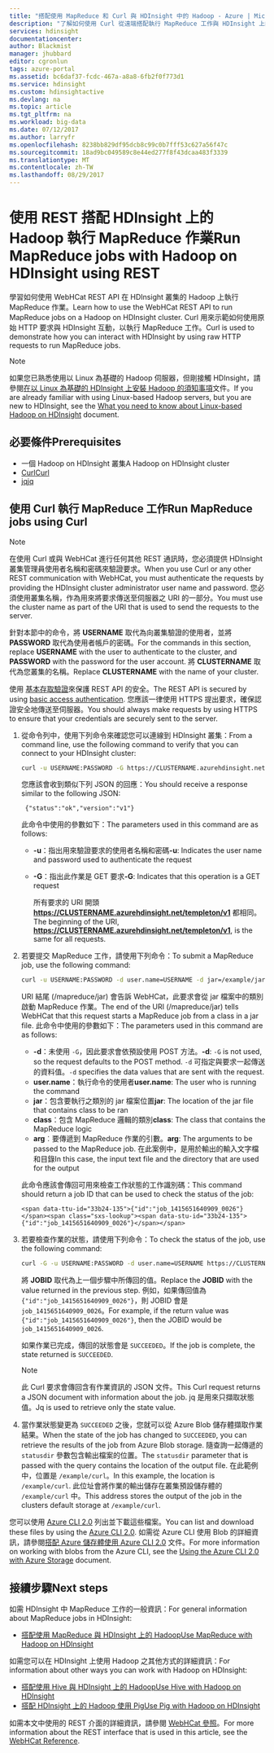 ```yaml
---
title: "搭配使用 MapReduce 和 Curl 與 HDInsight 中的 Hadoop - Azure | Microsoft Docs"
description: "了解如何使用 Curl 從遠端搭配執行 MapReduce 工作與 HDInsight 上的 Hadoop。"
services: hdinsight
documentationcenter: 
author: Blackmist
manager: jhubbard
editor: cgronlun
tags: azure-portal
ms.assetid: bc6daf37-fcdc-467a-a8a8-6fb2f0f773d1
ms.service: hdinsight
ms.custom: hdinsightactive
ms.devlang: na
ms.topic: article
ms.tgt_pltfrm: na
ms.workload: big-data
ms.date: 07/12/2017
ms.author: larryfr
ms.openlocfilehash: 8238bb829df95dcb8c99c0b7fff53c627a56f47c
ms.sourcegitcommit: 18ad9bc049589c8e44ed277f8f43dcaa483f3339
ms.translationtype: MT
ms.contentlocale: zh-TW
ms.lasthandoff: 08/29/2017
---
```

# <a name="run-mapreduce-jobs-with-hadoop-on-hdinsight-using-rest"></a><span data-ttu-id="33b24-103">使用 REST 搭配 HDInsight 上的 Hadoop 執行 MapReduce 作業</span><span class="sxs-lookup"><span data-stu-id="33b24-103">Run MapReduce jobs with Hadoop on HDInsight using REST</span></span>

<span data-ttu-id="33b24-104">學習如何使用 WebHCat REST API 在 HDInsight 叢集的 Hadoop 上執行 MapReduce 作業。</span><span class="sxs-lookup"><span data-stu-id="33b24-104">Learn how to use the WebHCat REST API to run MapReduce jobs on a Hadoop on HDInsight cluster.</span></span> <span data-ttu-id="33b24-105">Curl 用來示範如何使用原始 HTTP 要求與 HDInsight 互動，以執行 MapReduce 工作。</span><span class="sxs-lookup"><span data-stu-id="33b24-105">Curl is used to demonstrate how you can interact with HDInsight by using raw HTTP requests to run MapReduce jobs.</span></span>

> [!NOTE]
> <span data-ttu-id="33b24-106">如果您已熟悉使用以 Linux 為基礎的 Hadoop 伺服器，但剛接觸 HDInsight，請參閱[在以 Linux 為基礎的 HDInsight 上安裝 Hadoop 的須知事項](hdinsight-hadoop-linux-information.md)文件。</span><span class="sxs-lookup"><span data-stu-id="33b24-106">If you are already familiar with using Linux-based Hadoop servers, but you are new to HDInsight, see the [What you need to know about Linux-based Hadoop on HDInsight](hdinsight-hadoop-linux-information.md) document.</span></span>


## <span data-ttu-id="33b24-107"><a id="prereq"></a>必要條件</span><span class="sxs-lookup"><span data-stu-id="33b24-107"><a id="prereq"></a>Prerequisites</span></span>

* <span data-ttu-id="33b24-108">一個 Hadoop on HDInsight 叢集</span><span class="sxs-lookup"><span data-stu-id="33b24-108">A Hadoop on HDInsight cluster</span></span>
* [<span data-ttu-id="33b24-109">Curl</span><span class="sxs-lookup"><span data-stu-id="33b24-109">Curl</span></span>](http://curl.haxx.se/)
* [<span data-ttu-id="33b24-110">jq</span><span class="sxs-lookup"><span data-stu-id="33b24-110">jq</span></span>](http://stedolan.github.io/jq/)

## <span data-ttu-id="33b24-111"><a id="curl"></a>使用 Curl 執行 MapReduce 工作</span><span class="sxs-lookup"><span data-stu-id="33b24-111"><a id="curl"></a>Run MapReduce jobs using Curl</span></span>

> [!NOTE]
> <span data-ttu-id="33b24-112">在使用 Curl 或與 WebHCat 進行任何其他 REST 通訊時，您必須提供 HDInsight 叢集管理員使用者名稱和密碼來驗證要求。</span><span class="sxs-lookup"><span data-stu-id="33b24-112">When you use Curl or any other REST communication with WebHCat, you must authenticate the requests by providing the HDInsight cluster administrator user name and password.</span></span> <span data-ttu-id="33b24-113">您必須使用叢集名稱，作為用來將要求傳送至伺服器之 URI 的一部分。</span><span class="sxs-lookup"><span data-stu-id="33b24-113">You must use the cluster name as part of the URI that is used to send the requests to the server.</span></span>
>
> <span data-ttu-id="33b24-114">針對本節中的命令，將 **USERNAME** 取代為向叢集驗證的使用者，並將 **PASSWORD** 取代為使用者帳戶的密碼。</span><span class="sxs-lookup"><span data-stu-id="33b24-114">For the commands in this section, replace **USERNAME** with the user to authenticate to the cluster, and **PASSWORD** with the password for the user account.</span></span> <span data-ttu-id="33b24-115">將 **CLUSTERNAME** 取代為您叢集的名稱。</span><span class="sxs-lookup"><span data-stu-id="33b24-115">Replace **CLUSTERNAME** with the name of your cluster.</span></span>
>
> <span data-ttu-id="33b24-116">使用 [基本存取驗證](http://en.wikipedia.org/wiki/Basic_access_authentication)來保護 REST API 的安全。</span><span class="sxs-lookup"><span data-stu-id="33b24-116">The REST API is secured by using [basic access authentication](http://en.wikipedia.org/wiki/Basic_access_authentication).</span></span> <span data-ttu-id="33b24-117">您應該一律使用 HTTPS 提出要求，確保認證安全地傳送至伺服器。</span><span class="sxs-lookup"><span data-stu-id="33b24-117">You should always make requests by using HTTPS to ensure that your credentials are securely sent to the server.</span></span>


1. <span data-ttu-id="33b24-118">從命令列中，使用下列命令來確認您可以連線到 HDInsight 叢集：</span><span class="sxs-lookup"><span data-stu-id="33b24-118">From a command line, use the following command to verify that you can connect to your HDInsight cluster:</span></span>

    ```bash
    curl -u USERNAME:PASSWORD -G https://CLUSTERNAME.azurehdinsight.net/templeton/v1/status
    ```

    <span data-ttu-id="33b24-119">您應該會收到類似下列 JSON 的回應：</span><span class="sxs-lookup"><span data-stu-id="33b24-119">You should receive a response similar to the following JSON:</span></span>

        {"status":"ok","version":"v1"}

    <span data-ttu-id="33b24-120">此命令中使用的參數如下：</span><span class="sxs-lookup"><span data-stu-id="33b24-120">The parameters used in this command are as follows:</span></span>

   * <span data-ttu-id="33b24-121">**-u**：指出用來驗證要求的使用者名稱和密碼</span><span class="sxs-lookup"><span data-stu-id="33b24-121">**-u**: Indicates the user name and password used to authenticate the request</span></span>
   * <span data-ttu-id="33b24-122">**-G**：指出此作業是 GET 要求</span><span class="sxs-lookup"><span data-stu-id="33b24-122">**-G**: Indicates that this operation is a GET request</span></span>

     <span data-ttu-id="33b24-123">所有要求的 URI 開頭 **https://CLUSTERNAME.azurehdinsight.net/templeton/v1** 都相同。</span><span class="sxs-lookup"><span data-stu-id="33b24-123">The beginning of the URI, **https://CLUSTERNAME.azurehdinsight.net/templeton/v1**, is the same for all requests.</span></span>

2. <span data-ttu-id="33b24-124">若要提交 MapReduce 工作，請使用下列命令：</span><span class="sxs-lookup"><span data-stu-id="33b24-124">To submit a MapReduce job, use the following command:</span></span>

    ```bash
    curl -u USERNAME:PASSWORD -d user.name=USERNAME -d jar=/example/jars/hadoop-mapreduce-examples.jar -d class=wordcount -d arg=/example/data/gutenberg/davinci.txt -d arg=/example/data/CurlOut https://CLUSTERNAME.azurehdinsight.net/templeton/v1/mapreduce/jar
    ```

    <span data-ttu-id="33b24-125">URI 結尾 (/mapreduce/jar) 會告訴 WebHCat，此要求會從 jar 檔案中的類別啟動 MapReduce 作業。</span><span class="sxs-lookup"><span data-stu-id="33b24-125">The end of the URI (/mapreduce/jar) tells WebHCat that this request starts a MapReduce job from a class in a jar file.</span></span> <span data-ttu-id="33b24-126">此命令中使用的參數如下：</span><span class="sxs-lookup"><span data-stu-id="33b24-126">The parameters used in this command are as follows:</span></span>

   * <span data-ttu-id="33b24-127">**-d**：未使用 `-G`，因此要求會依預設使用 POST 方法。</span><span class="sxs-lookup"><span data-stu-id="33b24-127">**-d**: `-G` is not used, so the request defaults to the POST method.</span></span> <span data-ttu-id="33b24-128">`-d` 可指定與要求一起傳送的資料值。</span><span class="sxs-lookup"><span data-stu-id="33b24-128">`-d` specifies the data values that are sent with the request.</span></span>
    * <span data-ttu-id="33b24-129">**user.name**：執行命令的使用者</span><span class="sxs-lookup"><span data-stu-id="33b24-129">**user.name**: The user who is running the command</span></span>
    * <span data-ttu-id="33b24-130">**jar**：包含要執行之類別的 jar 檔案位置</span><span class="sxs-lookup"><span data-stu-id="33b24-130">**jar**: The location of the jar file that contains class to be ran</span></span>
    * <span data-ttu-id="33b24-131">**class**：包含 MapReduce 邏輯的類別</span><span class="sxs-lookup"><span data-stu-id="33b24-131">**class**: The class that contains the MapReduce logic</span></span>
    * <span data-ttu-id="33b24-132">**arg**︰要傳遞到 MapReduce 作業的引數。</span><span class="sxs-lookup"><span data-stu-id="33b24-132">**arg**: The arguments to be passed to the MapReduce job.</span></span> <span data-ttu-id="33b24-133">在此案例中，是用於輸出的輸入文字檔和目錄</span><span class="sxs-lookup"><span data-stu-id="33b24-133">In this case, the input text file and the directory that are used for the output</span></span>

     <span data-ttu-id="33b24-134">此命令應該會傳回可用來檢查工作狀態的工作識別碼：</span><span class="sxs-lookup"><span data-stu-id="33b24-134">This command should return a job ID that can be used to check the status of the job:</span></span>

       <span data-ttu-id="33b24-135">{"id":"job_1415651640909_0026"}</span><span class="sxs-lookup"><span data-stu-id="33b24-135">{"id":"job_1415651640909_0026"}</span></span>

3. <span data-ttu-id="33b24-136">若要檢查作業的狀態，請使用下列命令：</span><span class="sxs-lookup"><span data-stu-id="33b24-136">To check the status of the job, use the following command:</span></span>

    ```bash
    curl -G -u USERNAME:PASSWORD -d user.name=USERNAME https://CLUSTERNAME.azurehdinsight.net/templeton/v1/jobs/JOBID | jq .status.state
    ```

    <span data-ttu-id="33b24-137">將 **JOBID** 取代為上一個步驟中所傳回的值。</span><span class="sxs-lookup"><span data-stu-id="33b24-137">Replace the **JOBID** with the value returned in the previous step.</span></span> <span data-ttu-id="33b24-138">例如，如果傳回值為 `{"id":"job_1415651640909_0026"}`，則 JOBID 會是 `job_1415651640909_0026`。</span><span class="sxs-lookup"><span data-stu-id="33b24-138">For example, if the return value was `{"id":"job_1415651640909_0026"}`, then the JOBID would be `job_1415651640909_0026`.</span></span>

    <span data-ttu-id="33b24-139">如果作業已完成，傳回的狀態會是 `SUCCEEDED`。</span><span class="sxs-lookup"><span data-stu-id="33b24-139">If the job is complete, the state returned is `SUCCEEDED`.</span></span>

   > [!NOTE]
   > <span data-ttu-id="33b24-140">此 Curl 要求會傳回含有作業資訊的 JSON 文件。</span><span class="sxs-lookup"><span data-stu-id="33b24-140">This Curl request returns a JSON document with information about the job.</span></span> <span data-ttu-id="33b24-141">jq 是用來只擷取狀態值。</span><span class="sxs-lookup"><span data-stu-id="33b24-141">Jq is used to retrieve only the state value.</span></span>

4. <span data-ttu-id="33b24-142">當作業狀態變更為 `SUCCEEDED` 之後，您就可以從 Azure Blob 儲存體擷取作業結果。</span><span class="sxs-lookup"><span data-stu-id="33b24-142">When the state of the job has changed to `SUCCEEDED`, you can retrieve the results of the job from Azure Blob storage.</span></span> <span data-ttu-id="33b24-143">隨查詢一起傳遞的 `statusdir` 參數包含輸出檔案的位置。</span><span class="sxs-lookup"><span data-stu-id="33b24-143">The `statusdir` parameter that is passed with the query contains the location of the output file.</span></span> <span data-ttu-id="33b24-144">在此範例中，位置是 `/example/curl`。</span><span class="sxs-lookup"><span data-stu-id="33b24-144">In this example, the location is `/example/curl`.</span></span> <span data-ttu-id="33b24-145">此位址會將作業的輸出儲存在叢集預設儲存體的 `/example/curl` 中。</span><span class="sxs-lookup"><span data-stu-id="33b24-145">This address stores the output of the job in the clusters default storage at `/example/curl`.</span></span>

<span data-ttu-id="33b24-146">您可以使用 [Azure CLI 2.0](https://docs.microsoft.com/cli/azure/install-azure-cli) 列出並下載這些檔案。</span><span class="sxs-lookup"><span data-stu-id="33b24-146">You can list and download these files by using the [Azure CLI 2.0](https://docs.microsoft.com/cli/azure/install-azure-cli).</span></span> <span data-ttu-id="33b24-147">如需從 Azure CLI 使用 Blob 的詳細資訊，請參閱[搭配 Azure 儲存體使用 Azure CLI 2.0](../storage/common/storage-azure-cli.md#create-and-manage-blobs) 文件。</span><span class="sxs-lookup"><span data-stu-id="33b24-147">For more information on working with blobs from the Azure CLI, see the [Using the Azure CLI 2.0 with Azure Storage](../storage/common/storage-azure-cli.md#create-and-manage-blobs) document.</span></span>

## <span data-ttu-id="33b24-148"><a id="nextsteps"></a>接續步驟</span><span class="sxs-lookup"><span data-stu-id="33b24-148"><a id="nextsteps"></a>Next steps</span></span>

<span data-ttu-id="33b24-149">如需 HDInsight 中 MapReduce 工作的一般資訊：</span><span class="sxs-lookup"><span data-stu-id="33b24-149">For general information about MapReduce jobs in HDInsight:</span></span>

* [<span data-ttu-id="33b24-150">搭配使用 MapReduce 與 HDInsight 上的 Hadoop</span><span class="sxs-lookup"><span data-stu-id="33b24-150">Use MapReduce with Hadoop on HDInsight</span></span>](hdinsight-use-mapreduce.md)

<span data-ttu-id="33b24-151">如需您可以在 HDInsight 上使用 Hadoop 之其他方式的詳細資訊：</span><span class="sxs-lookup"><span data-stu-id="33b24-151">For information about other ways you can work with Hadoop on HDInsight:</span></span>

* [<span data-ttu-id="33b24-152">搭配使用 Hive 與 HDInsight 上的 Hadoop</span><span class="sxs-lookup"><span data-stu-id="33b24-152">Use Hive with Hadoop on HDInsight</span></span>](hdinsight-use-hive.md)
* [<span data-ttu-id="33b24-153">搭配 HDInsight 上的 Hadoop 使用 Pig</span><span class="sxs-lookup"><span data-stu-id="33b24-153">Use Pig with Hadoop on HDInsight</span></span>](hdinsight-use-pig.md)

<span data-ttu-id="33b24-154">如需本文中使用的 REST 介面的詳細資訊，請參閱 [WebHCat 參照](https://cwiki.apache.org/confluence/display/Hive/WebHCat+Reference)。</span><span class="sxs-lookup"><span data-stu-id="33b24-154">For more information about the REST interface that is used in this article, see the [WebHCat Reference](https://cwiki.apache.org/confluence/display/Hive/WebHCat+Reference).</span></span>
